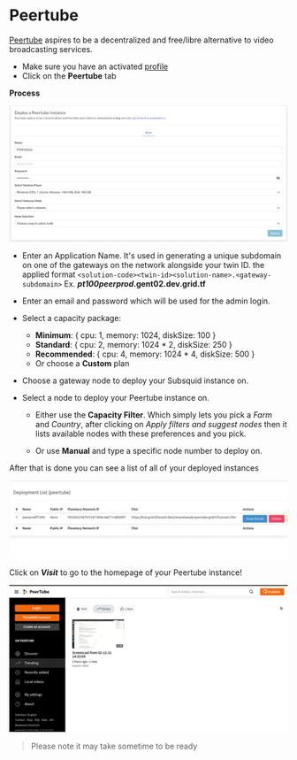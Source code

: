 # Peertube

[Peertube](https://joinpeertube.org/) aspires to be a decentralized and free/libre alternative to video broadcasting services.

- Make sure you have an activated [profile](./weblets_profile_manager.md)
- Click on the **Peertube** tab

__Process__

![ ](./img/new_peer1.png)

- Enter an Application Name. It's used in generating a unique subdomain on one of the gateways on the network alongside your twin ID. 
  the applied format `<solution-code><twin-id><solution-name>.<gateway-subdomain>` Ex. ***pt100peerprod*.gent02.dev.grid.tf**
- Enter an email and password which will be used for the admin login.
- Select a capacity package:
    - **Minimum**: { cpu: 1, memory: 1024, diskSize: 100 }
    - **Standard**: { cpu: 2, memory: 1024 * 2, diskSize: 250 }
    - **Recommended**: { cpu: 4, memory: 1024 * 4, diskSize: 500 }
    - Or choose a **Custom** plan
- Choose a gateway node to deploy your Subsquid instance on.

- Select a node to deploy your Peertube instance on.

  - Either use the **Capacity Filter**. Which simply lets you pick a *Farm* and *Country*, after clicking on *Apply filters and suggest nodes* then it lists available nodes with these preferences and you pick.

  - Or use **Manual** and type a specific node number to deploy on.



After that is done you can see a list of all of your deployed instances


![ ](./img/weblet_peertube_listing.png)

Click on ***Visit*** to go to the homepage of your Peertube instance!

![ ](./img/weblet_peertube_instance.png)

> Please note it may take sometime to be ready